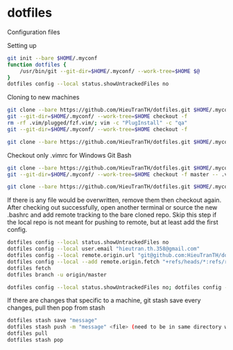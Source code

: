 # dotfiles
Configuration files

Setting up

```bash
git init --bare $HOME/.myconf
function dotfiles {
    /usr/bin/git --git-dir=$HOME/.myconf/ --work-tree=$HOME $@
}
dotfiles config --local status.showUntrackedFiles no
```

Cloning to new machines

```bash
git clone --bare https://github.com/HieuTranTH/dotfiles.git $HOME/.myconf
git --git-dir=$HOME/.myconf/ --work-tree=$HOME checkout -f
rm -rf .vim/plugged/fzf.vim/; vim -c "PlugInstall" -c "qa"
git --git-dir=$HOME/.myconf/ --work-tree=$HOME checkout -f
```

```bash
git clone --bare https://github.com/HieuTranTH/dotfiles.git $HOME/.myconf; git --git-dir=$HOME/.myconf/ --work-tree=$HOME checkout -f; rm -rf .vim/plugged/fzf.vim/; vim -c "PlugInstall" -c "qa"; git --git-dir=$HOME/.myconf/ --work-tree=$HOME checkout -f
```

Checkout only .vimrc for Windows Git Bash

```bash
git clone --bare https://github.com/HieuTranTH/dotfiles.git $HOME/.myconf
git --git-dir=$HOME/.myconf/ --work-tree=$HOME checkout -f master -- .vimrc .vim
```

```bash
git clone --bare https://github.com/HieuTranTH/dotfiles.git $HOME/.myconf && git --git-dir=$HOME/.myconf/ --work-tree=$HOME checkout -f master -- .vimrc .vim
```

If there is any file would be overwritten, remove them then checkout again.
After checking out successfully, open another terminal or source the new
.bashrc and add remote tracking to the bare cloned repo. Skip this step if the
local repo is not meant for pushing to remote, but at least add the first
config.

```bash
dotfiles config --local status.showUntrackedFiles no
dotfiles config --local user.email "hieutran.th.358@gmail.com"
dotfiles config --local remote.origin.url "git@github.com:HieuTranTH/dotfiles.git"
dotfiles config --local --add remote.origin.fetch "+refs/heads/*:refs/remotes/origin/*"
dotfiles fetch
dotfiles branch -u origin/master
```

```bash
dotfiles config --local status.showUntrackedFiles no; dotfiles config --local user.email "hieutran.th.358@gmail.com"; dotfiles config --local remote.origin.url "git@github.com:HieuTranTH/dotfiles.git"; dotfiles config --local --add remote.origin.fetch "+refs/heads/*:refs/remotes/origin/*"; dotfiles fetch; dotfiles branch -u origin/master
```

If there are changes that specific to a machine, git stash save every changes,
pull then pop from stash

```bash
dotfiles stash save "message"
dotfiles stash push -m "message" <file> (need to be in same directory with the file)
dotfiles pull
dotfiles stash pop
```
